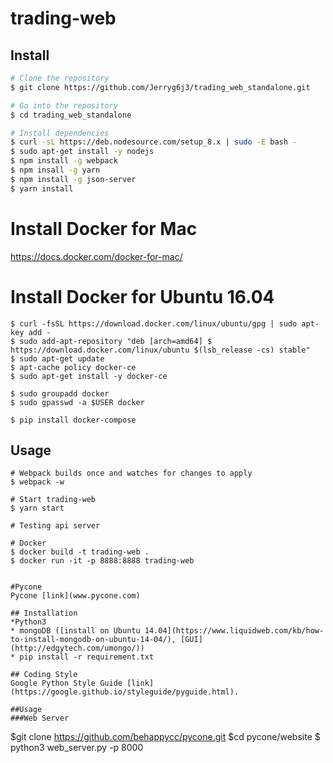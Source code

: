 # trading-web

## Install
``` bash
# Clone the repository
$ git clone https://github.com/Jerryg6j3/trading_web_standalone.git

# Go into the repository
$ cd trading_web_standalone

# Install dependencies
$ curl -sL https://deb.nodesource.com/setup_8.x | sudo -E bash -
$ sudo apt-get install -y nodejs
$ npm install -g webpack
$ npm insall -g yarn
$ npm install -g json-server
$ yarn install
```

# Install Docker for Mac
https://docs.docker.com/docker-for-mac/

# Install Docker for Ubuntu 16.04
```
$ curl -fsSL https://download.docker.com/linux/ubuntu/gpg | sudo apt-key add -
$ sudo add-apt-repository "deb [arch=amd64] $ https://download.docker.com/linux/ubuntu $(lsb_release -cs) stable"
$ sudo apt-get update
$ apt-cache policy docker-ce
$ sudo apt-get install -y docker-ce

$ sudo groupadd docker
$ sudo gpasswd -a $USER docker

$ pip install docker-compose
```
## Usage
```
# Webpack builds once and watches for changes to apply
$ webpack -w

# Start trading-web
$ yarn start

# Testing api server

# Docker
$ docker build -t trading-web .
$ docker run -it -p 8888:8888 trading-web


#Pycone
Pycone [link](www.pycone.com)

## Installation
*Python3
* mongoDB ([install on Ubuntu 14.04](https://www.liquidweb.com/kb/how-to-install-mongodb-on-ubuntu-14-04/), [GUI](http://edgytech.com/umongo/))
* pip install -r requirement.txt

## Coding Style
Google Python Style Guide [link](https://google.github.io/styleguide/pyguide.html).

##Usage
###Web Server
```
$git clone https://github.com/behappycc/pycone.git
$cd pycone/website
$ python3 web_server.py -p 8000
```
